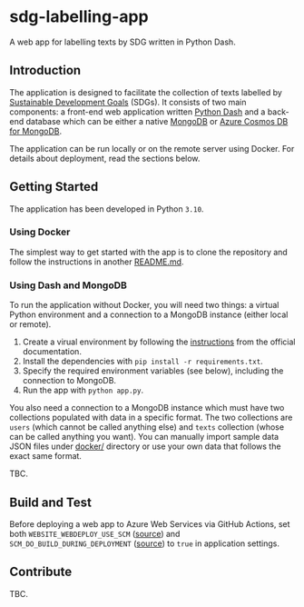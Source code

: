# sdg-labelling-app
A web app for labelling texts by SDG written in Python Dash.

## Introduction 

The application is designed to facilitate the collection of texts labelled by [Sustainable Development Goals](https://sdgs.un.org/goals) (SDGs).
It consists of two main components: a front-end web application written [Python Dash](https://dash.plotly.com) and a back-end database which can be
either a native [MongoDB](https://www.mongodb.com) or [Azure Cosmos DB for MongoDB](https://learn.microsoft.com/en-us/azure/cosmos-db/mongodb/introduction).

The application can be run locally or on the remote server using Docker. For details about deployment, read the sections below.

## Getting Started

The application has been developed in Python `3.10`.

### Using Docker

The simplest way to get started with the app is
to clone the repository and follow the instructions in another [README.md](docker/README.md).

### Using Dash and MongoDB

To run the application without Docker, you will need two things: a virtual Python environment and a connection to a MongoDB instance (either local or remote).

1. Create a virual environment by following the [instructions](https://docs.python.org/3/library/venv.html) from the official documentation.
2. Install the dependencies with `pip install -r requirements.txt`.
3. Specify the required environment variables (see below), including the connection to MongoDB.
4. Run the app with `python app.py`.

You also need a connection to a MongoDB instance which must have two collections populated with data in a specific format. The two collections are `users` (which cannot be called anything else) and
`texts` collection (whose can be called anything you want). You can manually import sample data JSON files under [docker/](docker/) directory or use your own data that follows the exact same format.

TBC.

## Build and Test

 
Before deploying a web app to Azure Web Services via GitHub Actions, set
both `WEBSITE_WEBDEPLOY_USE_SCM` ([source](https://learn.microsoft.com/en-gb/azure/app-service/deploy-github-actions?tabs=applevel#tabpanel_1_applevel)) and `SCM_DO_BUILD_DURING_DEPLOYMENT` ([source](https://learn.microsoft.com/en-us/azure/app-service/quickstart-python?tabs=flask%2Cwindows%2Cazure-cli%2Czip-deploy%2Cdeploy-instructions-azportal%2Cterminal-bash%2Cdeploy-instructions-zip-azcli#tabpanel_4_zip-deploy))
to `true` in application settings.

## Contribute

TBC.